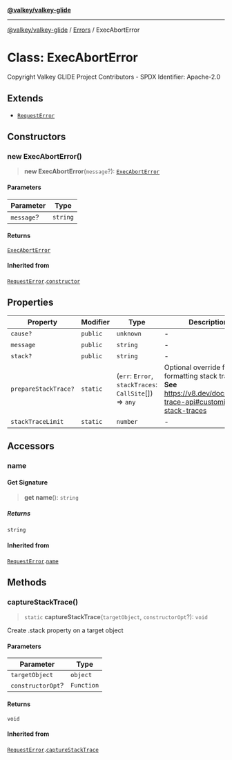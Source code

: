 [**@valkey/valkey-glide**](../../README.md)

***

[@valkey/valkey-glide](../../modules.md) / [Errors](../README.md) / ExecAbortError

# Class: ExecAbortError

Copyright Valkey GLIDE Project Contributors - SPDX Identifier: Apache-2.0

## Extends

- [`RequestError`](RequestError.md)

## Constructors

### new ExecAbortError()

> **new ExecAbortError**(`message`?): [`ExecAbortError`](ExecAbortError.md)

#### Parameters

| Parameter | Type |
| ------ | ------ |
| `message`? | `string` |

#### Returns

[`ExecAbortError`](ExecAbortError.md)

#### Inherited from

[`RequestError`](RequestError.md).[`constructor`](RequestError.md#constructors)

## Properties

| Property | Modifier | Type | Description | Inherited from |
| ------ | ------ | ------ | ------ | ------ |
| <a id="cause"></a> `cause?` | `public` | `unknown` | - | [`RequestError`](RequestError.md).[`cause`](RequestError.md#cause) |
| <a id="message-1"></a> `message` | `public` | `string` | - | [`RequestError`](RequestError.md).[`message`](RequestError.md#message-1) |
| <a id="stack"></a> `stack?` | `public` | `string` | - | [`RequestError`](RequestError.md).[`stack`](RequestError.md#stack) |
| <a id="preparestacktrace"></a> `prepareStackTrace?` | `static` | (`err`: `Error`, `stackTraces`: `CallSite`[]) => `any` | Optional override for formatting stack traces **See** https://v8.dev/docs/stack-trace-api#customizing-stack-traces | [`RequestError`](RequestError.md).[`prepareStackTrace`](RequestError.md#preparestacktrace) |
| <a id="stacktracelimit"></a> `stackTraceLimit` | `static` | `number` | - | [`RequestError`](RequestError.md).[`stackTraceLimit`](RequestError.md#stacktracelimit) |

## Accessors

### name

#### Get Signature

> **get** **name**(): `string`

##### Returns

`string`

#### Inherited from

[`RequestError`](RequestError.md).[`name`](RequestError.md#name)

## Methods

### captureStackTrace()

> `static` **captureStackTrace**(`targetObject`, `constructorOpt`?): `void`

Create .stack property on a target object

#### Parameters

| Parameter | Type |
| ------ | ------ |
| `targetObject` | `object` |
| `constructorOpt`? | `Function` |

#### Returns

`void`

#### Inherited from

[`RequestError`](RequestError.md).[`captureStackTrace`](RequestError.md#capturestacktrace)
